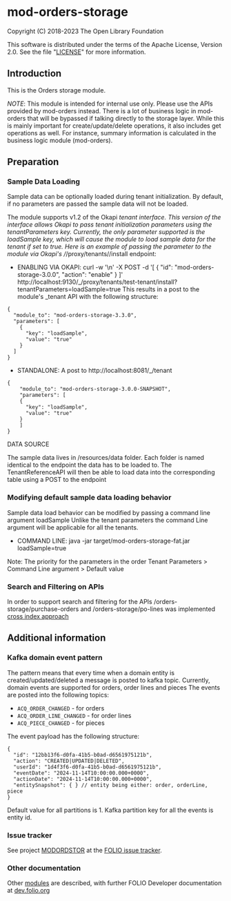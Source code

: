 # mod-orders-storage

Copyright (C) 2018-2023 The Open Library Foundation

This software is distributed under the terms of the Apache License,
Version 2.0. See the file "[LICENSE](LICENSE)" for more information.

## Introduction

This is the Orders storage module.

*NOTE*: This module is intended for internal use only.  Please use the APIs provided by mod-orders instead.  There is a lot of business logic in mod-orders that will be bypassed if talking directly to the storage layer. While this is mainly important for create/update/delete operations, it also includes get operations as well. For instance, summary information is calculated in the business logic module (mod-orders).

## Preparation

### Sample Data Loading

Sample data can be optionally loaded during tenant initialization. By default, if no parameters are passed the sample data will not be loaded. 

The module supports v1.2 of the Okapi _tenant interface. This version of the interface allows Okapi to pass tenant initialization parameters using the tenantParameters key. Currently, the only parameter supported is the loadSample key, which will cause the module to load sample data for the tenant if set to true. Here is an example of passing the parameter to the module via Okapi's /_/proxy/tenants/<tenantId>/install endpoint:

* ENABLING VIA OKAPI:
curl -w '\n' -X POST -d '[ { "id": "mod-orders-storage-3.0.0", "action": "enable" } ]' http://localhost:9130/_/proxy/tenants/test-tenant/install?tenantParameters=loadSample=true
This results in a post to the module's _tenant API with the following structure:
```
{
  "module_to": "mod-orders-storage-3.3.0",
  "parameters": [
    {
      "key": "loadSample",
      "value": "true"
    }
  ]
}
```

* STANDALONE:
A post to http://localhost:8081/_/tenant
```
{
	"module_to": "mod-orders-storage-3.0.0-SNAPSHOT",
	"parameters": [
    {
      "key": "loadSample",
      "value": "true"
    }
    ]
}
```
DATA SOURCE

The sample data lives in /resources/data folder. Each folder is named identical to the endpoint the data has to be loaded to. The TenantReferenceAPI will then be able to load data into the corresponding table using a POST to the endpoint


### Modifying default sample data loading behavior
Sample data load behavior can be modified by passing a command line argument loadSample
Unlike the tenant parameters the command Line argument will be applicable for all the tenants.

* COMMAND LINE: 
java -jar target/mod-orders-storage-fat.jar loadSample=true


Note: The priority for the parameters in the order Tenant Parameters > Command Line argument > Default value

### Search and Filtering on APIs
In order to support search and filtering for the APIs /orders-storage/purchase-orders and /orders-storage/po-lines was implemented [cross index approach](https://github.com/folio-org/raml-module-builder#cql2pgjson-foreign-key-cross-table-index-queries)


## Additional information

### Kafka domain event pattern
The pattern means that every time when a domain entity is created/updated/deleted a message is posted to kafka topic. 
Currently, domain events are supported for orders, order lines and pieces The events are posted into the following topics:

- `ACQ_ORDER_CHANGED` - for orders
- `ACQ_ORDER_LINE_CHANGED` - for order lines
- `ACQ_PIECE_CHANGED` - for pieces

The event payload has the following structure:
```json5
{
  "id": "12bb13f6-d0fa-41b5-b0ad-d6561975121b",
  "action": "CREATED|UPDATED|DELETED",
  "userId": "1d4f3f6-d0fa-41b5-b0ad-d6561975121b",
  "eventDate": "2024-11-14T10:00:00.000+0000",
  "actionDate": "2024-11-14T10:00:00.000+0000",
  "entitySnapshot": { } // entity being either: order, orderLine, piece
}
```

Default value for all partitions is 1.
Kafka partition key for all the events is entity id.

### Issue tracker

See project [MODORDSTOR](https://issues.folio.org/browse/MODORDSTOR)
at the [FOLIO issue tracker](https://dev.folio.org/guidelines/issue-tracker).

### Other documentation

Other [modules](https://dev.folio.org/source-code/#server-side) are described,
with further FOLIO Developer documentation at
[dev.folio.org](https://dev.folio.org/)
